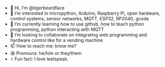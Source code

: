 - 👋 Hi, I’m @tigerbeardface
- 👀 I’m interested in micropython, Arduino, Raspberry Pi, open hardware, control systems, sensor networks, MQTT, ESP32, RP2040, gcode
- 🌱 I’m currently learning how to use github, how to teach python programming, python interacting with MQTT
- 💞️ I’m looking to collaborate on integrating web programming and hardware control like for a vending machine
- 📫 How to reach me: know me?
- 😄 Pronouns: he/him or they/them
- ⚡ Fun fact: I love leetspeak.

<!---
tigerbeardface/tigerbeardface is a ✨ special ✨ repository because its `README.md` (this file) appears on your GitHub profile.
You can click the Preview link to take a look at your changes.
--->
